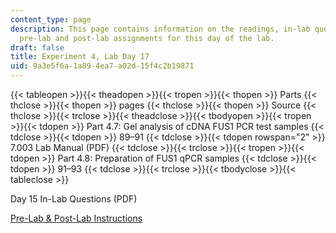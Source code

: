 ```yaml
---
content_type: page
description: This page contains information on the readings, in-lab questions, and
  pre-lab and post-lab assignments for this day of the lab.
draft: false
title: Experiment 4, Lab Day 17
uid: 9a3e5f6a-1a89-4ea7-a02d-15f4c2b19871
---
```

{{< tableopen >}}{{< theadopen >}}{{< tropen >}}{{< thopen >}}
Parts
{{< thclose >}}{{< thopen >}}
pages
{{< thclose >}}{{< thopen >}}
Source
{{< thclose >}}{{< trclose >}}{{< theadclose >}}{{< tbodyopen >}}{{< tropen >}}{{< tdopen >}}
Part 4.7: Gel analysis of cDNA FUS1 PCR test samples
{{< tdclose >}}{{< tdopen >}}
89–91
{{< tdclose >}}{{< tdopen rowspan="2" >}}
7.003 Lab Manual (PDF)
{{< tdclose >}}{{< trclose >}}{{< tropen >}}{{< tdopen >}}
Part 4.8: Preparation of FUS1 qPCR samples
{{< tdclose >}}{{< tdopen >}}
91–93
{{< tdclose >}}{{< trclose >}}{{< tbodyclose >}}{{< tableclose >}}

Day 15 In-Lab Questions (PDF)

[Pre-Lab & Post-Lab Instructions](https://draft.ocw.mit.edu/courses/7-003-applied-molecular-biology-lab-spring-2022/pages/lab-notebook-instructions/)